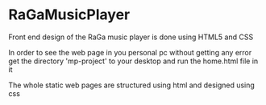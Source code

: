 # RaGaMusicPlayer
Front end design of the RaGa music player is done using HTML5 and CSS


In order to see the web page in you personal pc without getting any error get the directory 'mp-project' to your desktop
and run the home.html file in it


The whole static web pages are structured using html and designed using css

